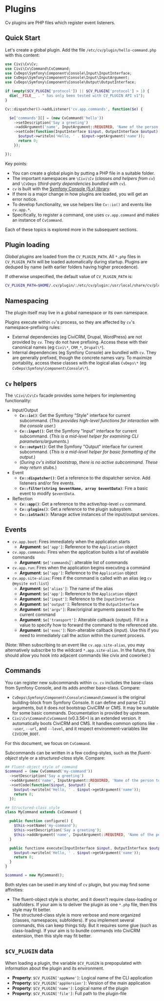 # Plugins

Cv plugins are PHP files which register event listeners.

## Quick Start

Let's create a global plugin. Add the file `/etc/cv/plugin/hello-command.php` with this content:

```php
use Civi\Cv\Cv;
use Civi\Cv\Command\CvCommand;
use CvDeps\Symfony\Component\Console\Input\InputInterface;
use CvDeps\Symfony\Component\Console\Input\InputArgument;
use CvDeps\Symfony\Component\Console\Output\OutputInterface;

if (empty($CV_PLUGIN['protocol']) || $CV_PLUGIN['protocol'] > 1) {
  die(__FILE__ . " has only been tested with CV_PLUGIN API v1");
}

Cv::dispatcher()->addListener('cv.app.commands', function($e) {

  $e['commands'][] = (new CvCommand('hello'))
    ->setDescription('Say a greeting')
    ->addArgument('name', InputArgument::REQUIRED, 'Name of the person to greet')
    ->setCode(function(InputInterface $input, OutputInterface $output) {
      $output->writeln('Hello, ' . $input->getArgument('name'));
      return 0;
    });

});
```

Key points:

* You can create a global plugin by putting a PHP file in a suitable folder.
* The important namespaces are `\Civi\Cv` (*classes and helpers from `cv`*) and `\CvDeps` (*third-party dependencies bundled with `cv`*).
* `cv` is built with the [Symfony Console (5.x) library](https://symfony.com/doc/5.x/components/console.html).
* If there is a major change in how plugins are loaded, you will get an error notice.
* To develop functionality, we use helpers like `Cv::io()` and events like `cv.app.*`.
* Specifically, to register a command, one uses `cv.app.command` and makes an instance of `CvCommand`.

Each of these topics is explored more in the subsequent sections.

## Plugin loading

*Global plugins* are loaded from the `CV_PLUGIN_PATH`.  All `*.php` files in
`CV_PLUGIN_PATH` will be loaded automatically during startup.  Plugins are
deduped by name (with earlier folders having higher precedence).

If otherwise unspecified, the default value of `CV_PLUGIN_PATH` is:

```bash
CV_PLUGIN_PATH=$HOME/.cv/plugin/:/etc/cv/plugin:/usr/local/share/cv/plugin:/usr/share/cv/plugin
```

<!--
Doesn't currently support project-specific plugins. This may be trickier.

After loading the global plugins, `cv` reads the the `cv.yml` and then loads any *local plugins* (i.e. *project-specific* plugins).

This sequencing meaning that some early events (e.g.  `cv.app.boot` or `cv.config.find`) are only available to *global plugins*.
-->

## Namespacing

The plugin itself may live in a global namespace or its own namespace.

Plugins execute within `cv`'s process, so they are affected by `cv`'s namespace-prefixing rules:

* External dependencies (eg CiviCRM, Drupal, WordPress) are not provided by `cv`. They do not have prefixing.
  Access these with their canonical names (eg `Civi\*`, `CRM_*`, `Drupal\*`).
* Internal dependencies (eg Symfony Console) are bundled with `cv`. They are generally prefixed, though the
  concrete names vary. To maximize portability, access these classes with the logical alias `CvDeps\*` (eg `CvDeps\Symfony\Component\Console\*`).

## `Cv` helpers

The `\Civi\Cv\Cv` facade provides some helpers for implementing functionality:

* Input/Output
    * __`Cv::io()`__: Get the Symfony "Style" interface for current subcommand. (*This provides high-level functions for interaction with the console user.*)
    * __`Cv::input()`__: Get the Symfony "Input" interface for current subcommand. (*This is a mid-level helper for examining CLI parameters/arguments.*)
    * __`Cv::output()`__: Get the Symfony "Output" interface for current subcommand. (*This is a mid-level helper for basic formatting of the output.*)
    * (*During cv's initial bootstrap, there is no active subcommand. These may return stubs.*)
* Event
    * __`Cv::dispatcher()`__: Get a reference to the dispatcher service. Add listeners and/or fire events.
    * __`Cv::filter(string $eventName, array $eventData)`__: Fire a basic event to modify `$eventData`.
* Reflection
    * __`Cv::app()`__: Get a reference to the active/top-level `cv` command.
    * __`Cv::plugins()`__: Get a reference to the plugin subsystem.
    * __`Cv::ioStack()`__: Manage active instances of the input/output services.

## Events

* `cv.app.boot`: Fires immediately when the application starts
   * __Argument__: `$e['app']`: Reference to the `Application` object
* `cv.app.commands`: Fires when the application builds a list of available commands
   * __Argument__: `$e['commands`]`: alterable list of commands
* `cv.app.run`: Fires when the application begins executing a command
   * __Argument__: `$e['app']`: Reference to the `Application` object
* `cv.app.site-alias`: Fires if the command is called with an alias (eg `cv @mysite ext:list`)
   * __Argument__: `$e['alias']`: The name of the alias
   * __Argument__: `$e['app']`: Reference to the `Application` object
   * __Argument__: `$e['input']`: Reference to the `InputInterface`
   * __Argument__: `$e['output']`: Reference to the `OutputInterface`
   * __Argument__: `$e['argv']`: Raw/original arguments passed to the current command
   * __Argument__: `$e['transport']`: Alterable callback (output). Fill in a value to specify how to forward the command to the referenced site.
   * __Argument__: `$e['exec']`: Non-alterable callback (input). Use this if you need to immediately call the action within the current process.

(Note: When subscribing to an event like `cv.app.site-alias`, you may alternatively subscribe to the wildcard `*.app.site-alias`. In the future, this should allow you hook into adjacent commands like civix and coworker.)

## Commands

You can register new subcommands within `cv`. `cv` includes the base-class from Symfony Console, and its adds another base-class. Compare:

* `CvDeps\Symfony\Component\Console\Command\Command` is the original building-block from Symfony Console. It can define and parse CLI arguments, but it does *not* bootstrap CiviCRM or CMS. It may be suitable for some basic commands. Documentation is provided by upstream.
* `Civi\Cv\Command\CvCommand` (v0.3.56+) is an extended version. It automatically boots CiviCRM and CMS. It handles common options like `--user`, `--url`, and `--level`, and it respect environment-variables like `CIVICRM_BOOT`.

For this document, we focus on `CvCommand`.

Subcommands can be written in a few coding-styles, such as the *fluent-object* style or a *structured-class* style. Compare:

```php
## Fluent-object style of command
$command = (new CvCommand('my-command'))
  ->setDescription('Say a greeting')
  ->addArgument('name', InputArgument::REQUIRED, 'Name of the person to greet')
  ->setCode(function($input, $output) {
    $output->writeln('Hello, ' . $input->getArgument('name'));
    return 0;
  });
```

```php
## Structured-class style
class MyCommand extends CvCommand {

  public function configure() {
    $this->setName('my-command');
    $this->setDescription('Say a greeting');
    $this->addArgument('name', InputArgument::REQUIRED, 'Name of the person to greet');
  }

  public functione execute(InputInterface $input, OutputInterface $output): int {
    $output->writeln('Hello, ' . $input->getArgument('name'));
    return 0;
  }
}

$command = new MyCommand();
```

Both styles can be used in any kind of `cv` plugin, but you may find some affinities:

* The fluent-object style is shorter, and it doesn't require class-loading or subfolders. If your aim is to deliver the plugin as one `*.php` file, then this style may fit better.
* The structured-class style is more verbose and more organized (classes, namespaces, subfolders). If you implement several commands, this can keep things tidy. But it requires some glue (such as class-loading). If your aim is to bundle commands into CiviCRM extension, then this style may fit better.

## `$CV_PLUGIN` data

When loading a plugin, the variable `$CV_PLUGIN` is prepopulated with information about the plugin and its environment.

* __Property__: `$CV_PLUGIN['appName']`: Logical name of the CLI application
* __Property__: `$CV_PLUGIN['appVersion']`: Version of the main application
* __Property__: `$CV_PLUGIN['name']`: Logical name of the plugin
* __Property__: `$CV_PLUGIN['file']`: Full path to the plugin-file
